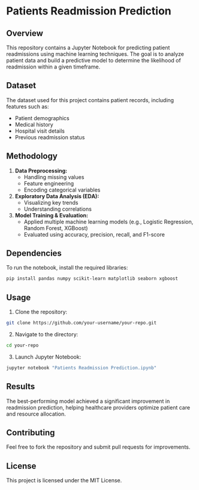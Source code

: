# Patients Readmission Prediction

## Overview
This repository contains a Jupyter Notebook for predicting patient readmissions using machine learning techniques. The goal is to analyze patient data and build a predictive model to determine the likelihood of readmission within a given timeframe.

## Dataset
The dataset used for this project contains patient records, including features such as:
- Patient demographics
- Medical history
- Hospital visit details
- Previous readmission status

## Methodology
1. **Data Preprocessing:**
   - Handling missing values
   - Feature engineering
   - Encoding categorical variables
2. **Exploratory Data Analysis (EDA):**
   - Visualizing key trends
   - Understanding correlations
3. **Model Training & Evaluation:**
   - Applied multiple machine learning models (e.g., Logistic Regression, Random Forest, XGBoost)
   - Evaluated using accuracy, precision, recall, and F1-score

## Dependencies
To run the notebook, install the required libraries:
```bash
pip install pandas numpy scikit-learn matplotlib seaborn xgboost
```

## Usage
1. Clone the repository:
```bash
git clone https://github.com/your-username/your-repo.git
```
2. Navigate to the directory:
```bash
cd your-repo
```
3. Launch Jupyter Notebook:
```bash
jupyter notebook "Patients Readmission Prediction.ipynb"
```

## Results
The best-performing model achieved a significant improvement in readmission prediction, helping healthcare providers optimize patient care and resource allocation.

## Contributing
Feel free to fork the repository and submit pull requests for improvements.

## License
This project is licensed under the MIT License.

